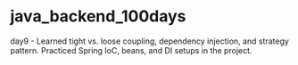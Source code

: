 # java_backend_100days

day9 - Learned tight vs. loose coupling, dependency injection, and strategy pattern.
       Practiced Spring IoC, beans, and DI setups in the project.

